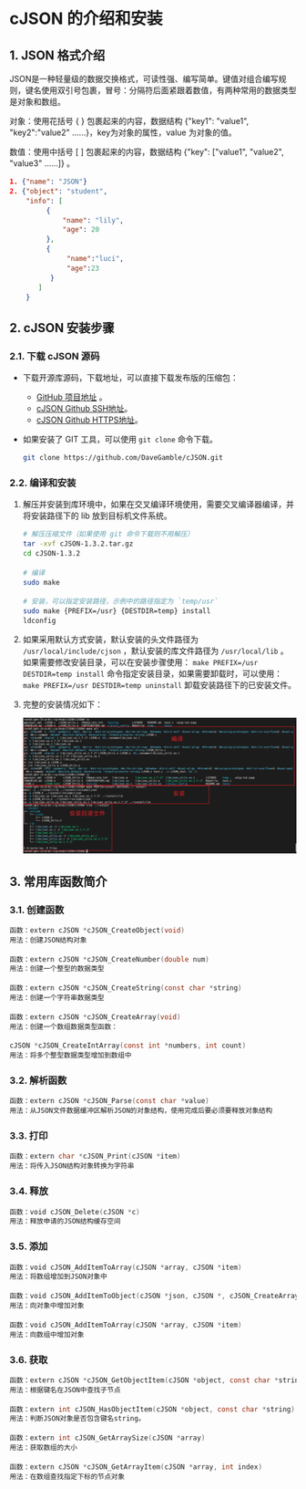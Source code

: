 # cJSON 的介绍和安装

## 1. JSON 格式介绍
JSON是一种轻量级的数据交换格式，可读性强、编写简单。键值对组合编写规则，键名使用双引号包裹，冒号：分隔符后面紧跟着数值，有两种常用的数据类型是对象和数组。

对象：使用花括号 { } 包裹起来的内容，数据结构 {"key1": "value1", "key2":"value2" ......}，key为对象的属性，value 为对象的值。

数值：使用中括号 [ ] 包裹起来的内容，数据结构 {"key": ["value1", "value2", "value3" ......]} 。

```json
1. {"name": "JSON"}
2. {"object": "student",
    "info": [
         {
             "name": "lily",
             "age": 20 
         },
         {
              "name":"luci",
              "age":23
          }
       ]
    }
```

## 2. cJSON 安装步骤
### 2.1. 下载 cJSON 源码
- 下载开源库源码，下载地址，可以直接下载发布版的压缩包：
    - [GitHub 项目地址](https://github.com/DaveGamble/cJSON) 。
    - [cJSON Github SSH地址](git@github.com:DaveGamble/cJSON.git)。
    - [cJSON Github HTTPS地址](https://github.com/DaveGamble/cJSON.git)。

- 如果安装了 GIT 工具，可以使用 `git clone` 命令下载。
    ```bash
    git clone https://github.com/DaveGamble/cJSON.git
    ```

### 2.2. 编译和安装
1. 解压并安装到库环境中，如果在交叉编译环境使用，需要交叉编译器编译，并将安装路径下的 lib 放到目标机文件系统。
    ```bash
    # 解压压缩文件（如果使用 git 命令下载则不用解压）
    tar -xvf cJSON-1.3.2.tar.gz
    cd cJSON-1.3.2

    # 编译
    sudo make

    # 安装，可以指定安装路径，示例中的路径指定为 `temp/usr`
    sudo make {PREFIX=/usr} {DESTDIR=temp} install
    ldconfig
    ```

2. 如果采用默认方式安装，默认安装的头文件路径为 `/usr/local/include/cjson` ，默认安装的库文件路径为 `/usr/local/lib` 。
如果需要修改安装目录，可以在安装步骤使用： `make PREFIX=/usr DESTDIR=temp install` 命令指定安装目录，如果需要卸载时，可以使用：`make PREFIX=/usr DESTDIR=temp uninstall` 卸载安装路径下的已安装文件。

3. 完整的安装情况如下：

    ![cJSON安装完整过程](png/1.2.2.1.cJSON安装完整过程.png)

## 3. 常用库函数简介

### 3.1. 创建函数
```C
函数：extern cJSON *cJSON_CreateObject(void)
用法：创建JSON结构对象

函数：extern cJSON *cJSON_CreateNumber(double num)
用法：创建一个整型的数据类型

函数：extern cJSON *cJSON_CreateString(const char *string)
用法：创建一个字符串数据类型

函数：extern cJSON *cJSON_CreateArray(void)
用法：创建一个数组数据类型函数：

cJSON *cJSON_CreateIntArray(const int *numbers, int count)
用法：将多个整型数据类型增加到数组中
```

### 3.2. 解析函数
```C
函数：extern cJSON *cJSON_Parse(const char *value)
用法：从JSON文件数据缓冲区解析JSON的对象结构，使用完成后要必须要释放对象结构
```

### 3.3. 打印
```C
函数：extern char *cJSON_Print(cJSON *item)
用法：将传入JSON结构对象转换为字符串
```

### 3.4. 释放
```C
函数：void cJSON_Delete(cJSON *c)
用法：释放申请的JSON结构缓存空间
```

### 3.5. 添加
```C
函数：void cJSON_AddItemToArray(cJSON *array, cJSON *item)
用法：将数组增加到JSON对象中

函数：void cJSON_AddItemToObject(cJSON *json, cJSON *, cJSON_CreateArray())
用法：向对象中增加对象

函数：void cJSON_AddItemToArray(cJSON *array, cJSON *item)
用法：向数组中增加对象
```

### 3.6. 获取
```C
函数：extern cJSON *cJSON_GetObjectItem(cJSON *object, const char *string)
用法：根据键名在JSON中查找子节点

函数：extern int cJSON_HasObjectItem(cJSON *object, const char *string)
用法：判断JSON对象是否包含键名string。

函数：extern int cJSON_GetArraySize(cJSON *array)
用法：获取数组的大小

函数：extern cJSON *cJSON_GetArrayItem(cJSON *array, int index)
用法：在数组查找指定下标的节点对象
```
